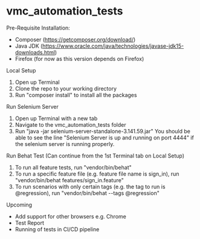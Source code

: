 # vmc_automation_tests

Pre-Requisite Installation: 
- Composer (https://getcomposer.org/download/)
- Java JDK (https://www.oracle.com/java/technologies/javase-jdk15-downloads.html)
- Firefox (for now as this version depends on Firefox)

Local Setup
1. Open up Terminal
2. Clone the repo to your working directory
3. Run "composer install" to install all the packages
 
Run Selenium Server
1. Open up Terminal with a new tab 
2. Navigate to the vmc_automation_tests folder
3. Run "java -jar selenium-server-standalone-3.141.59.jar"
You should be able to see the line "Selenium Server is up and running on port 4444" if the selenium server is running properly.

Run Behat Test (Can continue from the 1st Terminal tab on Local Setup)
1. To run all feature tests, run "vendor/bin/behat"
2. To run a specific feature file (e.g. feature file name is sign_in), run "vendor/bin/behat features/sign_in.feature"
3. To run scenarios with only certain tags (e.g. the tag to run is @regression), run "vendor/bin/behat --tags @regression"

Upcoming
- Add support for other browsers e.g. Chrome
- Test Report
- Running of tests in CI/CD pipeline
